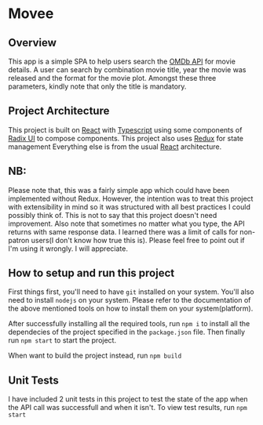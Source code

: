 # Movee

## Overview

This app is a simple SPA to help users search the [OMDb API](https://www.omdbapi.com/) for movie
details. A user can search by combination movie title, year the movie was released and the format
for the movie plot. Amongst these three parameters, kindly note that only the title is mandatory.

## Project Architecture

This project is built on [React](https://react.dev/) with [Typescript](https://www.typescriptlang.org/) using some components of [Radix UI](https://www.radix-ui.com/) to compose components.
This project also uses [Redux](https://redux.js.org/) for state management
Everything else is from the usual [React](https://react.dev/) architecture.

## NB:

Please note that, this was a fairly simple app which could have been implemented without Redux.
However, the intention was to treat this project with extensibility in mind so it was structured with all best practices I could possibly think of. This is not to say that this project doesn't need improvement. Also note that sometimes no matter what you type, the API returns with same response
data. I learned there was a limit of calls for non-patron users(I don't know how true this is).
Please feel free to point out if I'm using it wrongly. I will appreciate.

## How to setup and run this project

First things first, you'll need to have `git` installed on your system. You'll also need to install `nodejs` on your system.
Please refer to the documentation of the above mentioned tools on how to install them on your system(platform).

After successfully installing all the required tools, run `npm i` to install all the dependecies of the project specified in the `package.json` file. Then finally run `npm start` to start the project.

When want to build the project instead, run `npm build`

## Unit Tests

I have included 2 unit tests in this project to test the state of the app when the API call
was successfull and when it isn't. To view test results, run `npm start`
